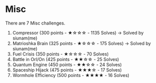 # Misc

There are 7 Misc challenges.

1. Compressor (300 points - ★☆☆☆ - 1135 Solves) -> Solved by siunam(me)
2. Matrioshka Brain (325 points - ★☆☆☆ - 175 Solves) -> Solved by siunam(me)
3. Fuel Crisis (350 points - ★☆☆☆ - 70 Solves)
4. Battle in OrI/On (425 points - ★★☆☆ - 25 Solves)
5. Quantum Engine (450 points - ★★☆☆ - 24 Solves)
6. Spaceship Hijack (475 points - ★★★☆ - 17 Solves)
7. Wormhole Efficiency (500 points - ★★★★ - 16 Solves)